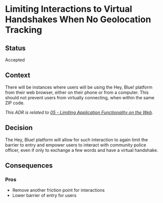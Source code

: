 # Limiting Interactions to Virtual Handshakes When No Geolocation Tracking

## Status
Accepted

## Context
There will be instances where users will be using the Hey, Blue! platform from their web browser, either on their phone or from a computer. This should not prevent users from virtually connecting, when within the same ZIP code.

_This ADR is related to [05 - Limiting Application Functionality on the Web](./05-limited-web-functionality.md)._

## Decision
The Hey, Blue! platform will allow for such interaction to again limit the barrier to entry and empower users to interact with community police officer, even if only to exchange a few words and have a virtual handshake.

## Consequences

### Pros
- Remove another friction point for interactions
- Lower barrier of entry for users